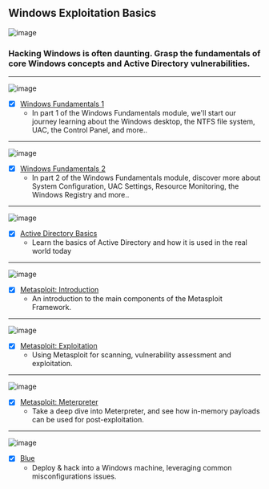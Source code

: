 ## Windows Exploitation Basics

![image](https://user-images.githubusercontent.com/51442719/172025577-75004a3d-4f29-4e78-babb-eff02e513856.png)

### Hacking Windows is often daunting. Grasp the fundamentals of core Windows concepts and Active Directory vulnerabilities.

---

![image](https://user-images.githubusercontent.com/51442719/173065258-4620e6a1-2a47-4e68-a327-ed913ffa3645.png)
- [x] [Windows Fundamentals 1](Windows%20Fundamentals%201)
  - In part 1 of the Windows Fundamentals module, we'll start our journey learning about the Windows desktop, the NTFS file system, UAC, the Control Panel, and more..

---

![image](https://user-images.githubusercontent.com/51442719/173065258-4620e6a1-2a47-4e68-a327-ed913ffa3645.png)
- [x] [Windows Fundamentals 2](Windows%20Fundamentals%202)
  - In part 2 of the Windows Fundamentals module, discover more about System Configuration, UAC Settings, Resource Monitoring, the Windows Registry and more..

---

![image](https://user-images.githubusercontent.com/51442719/173065421-b6378305-8969-4a61-a428-b3c739817228.png)
- [x] [Active Directory Basics](Active%20Directory%20Basics)
  - Learn the basics of Active Directory and how it is used in the real world today

---

![image](https://user-images.githubusercontent.com/51442719/173065496-52fa33c9-ddf4-4181-8863-25ea1b6ba63a.png)
- [x] [Metasploit: Introduction](./Metasploit:%2020Introduction)
  - An introduction to the main components of the Metasploit Framework.

---

![image](https://user-images.githubusercontent.com/51442719/173065496-52fa33c9-ddf4-4181-8863-25ea1b6ba63a.png)
- [x] [Metasploit: Exploitation](./Metasploit:%29Exploitation)
  - Using Metasploit for scanning, vulnerability assessment and exploitation.

---

![image](https://user-images.githubusercontent.com/51442719/173065496-52fa33c9-ddf4-4181-8863-25ea1b6ba63a.png)
- [x] [Metasploit: Meterpreter](./Metasploit:%20Meterpreter)
  - Take a deep dive into Meterpreter, and see how in-memory payloads can be used for post-exploitation.
---

![image](https://user-images.githubusercontent.com/51442719/173065599-45cfb8fd-bdd9-45b6-8ac1-0155d6092ee4.png)
- [x] [Blue](Blue)
  - Deploy & hack into a Windows machine, leveraging common misconfigurations issues.
